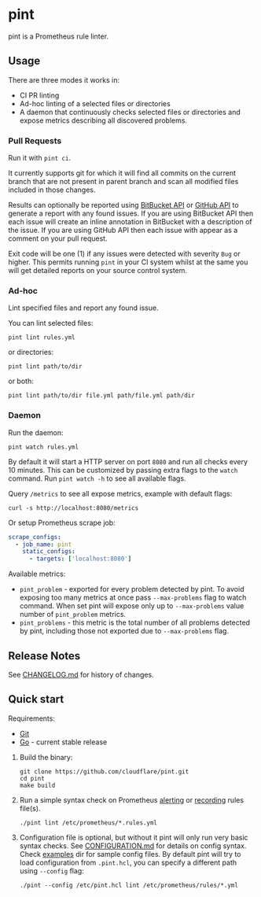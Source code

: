 # pint

pint is a Prometheus rule linter.

## Usage

There are three modes it works in:

- CI PR linting
- Ad-hoc linting of a selected files or directories
- A daemon that continuously checks selected files or directories and expose metrics describing
  all discovered problems.

### Pull Requests

Run it with `pint ci`.

It currently supports git for which it will find all commits on the current branch that are not
present in parent branch and scan all modified files included in those changes.

Results can optionally be reported using
[BitBucket API](https://docs.atlassian.com/bitbucket-server/rest/7.8.0/bitbucket-code-insights-rest.html)
or [GitHub API](https://docs.github.com/en/rest) to generate a report with any found issues.
If you are using BitBucket API then each issue will create an inline annotation in BitBucket with a description of
the issue. If you are using GitHub API then each issue with appear as a comment on your pull request.

Exit code will be one (1) if any issues were detected with severity `Bug` or higher. This permits running
`pint` in your CI system whilst at the same you will get detailed reports on your source control system.

### Ad-hoc

Lint specified files and report any found issue.

You can lint selected files:

```SHELL
pint lint rules.yml
```

or directories:

```SHELL
pint lint path/to/dir
```

or both:

```SHELL
pint lint path/to/dir file.yml path/file.yml path/dir
```

### Daemon

Run the daemon:

```SHELL
pint watch rules.yml
```

By default it will start a HTTP server on port `8080` and run all checks every
10 minutes. This can be customized by passing extra flags to the `watch` command.
Run `pint watch -h` to see all available flags.

Query `/metrics` to see all expose metrics, example with default flags:

```SHELL
curl -s http://localhost:8080/metrics
```

Or setup Prometheus scrape job:

```YAML
scrape_configs:
  - job_name: pint
    static_configs:
      - targets: ['localhost:8080']
```

Available metrics:

- `pint_problem` - exported for every problem detected by pint.
  To avoid exposing too many metrics at once pass `--max-problems` flag to watch command.
  When set pint will expose only up to `--max-problems` value number of `pint_problem` metrics.
- `pint_problems` - this metric is the total number of all problems detected by pint,
  including those not exported due to `--max-problems` flag.

## Release Notes

See [CHANGELOG.md](/CHANGELOG.md) for history of changes.

## Quick start

Requirements:

- [Git](https://git-scm.com/)
- [Go](https://golang.org/) - current stable release

1. Build the binary:

   ```SHELL
   git clone https://github.com/cloudflare/pint.git
   cd pint
   make build
   ```

2. Run a simple syntax check on Prometheus
   [alerting](https://prometheus.io/docs/prometheus/latest/configuration/alerting_rules/)
   or [recording](https://prometheus.io/docs/prometheus/latest/configuration/recording_rules/)
   rules file(s).

   ```SHELL
   ./pint lint /etc/prometheus/*.rules.yml
   ```

3. Configuration file is optional, but without it pint will only run very basic
   syntax checks. See [CONFIGURATION.md](/docs/CONFIGURATION.md) for details on
   config syntax. Check [examples](/docs/examples) dir for sample config files.
   By default pint will try to load configuration from `.pint.hcl`, you can
   specify a different path using `--config` flag:

   ```SHELL
   ./pint --config /etc/pint.hcl lint /etc/prometheus/rules/*.yml
   ```
